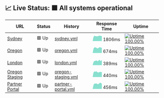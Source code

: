 ## 📈 Live Status: <!--live status--> **🟩 All systems operational**

<!--start: status pages-->
<!-- This summary is generated by Upptime (https://github.com/upptime/upptime) -->
<!-- Do not edit this manually, your changes will be overwritten -->

| URL                                                             | Status | History                                                                                            | Response Time                                                                       | Uptime                                                                                                                                                                                                                   |
| --------------------------------------------------------------- | ------ | -------------------------------------------------------------------------------------------------- | ----------------------------------------------------------------------------------- | ------------------------------------------------------------------------------------------------------------------------------------------------------------------------------------------------------------------------ |
| [Sydney](https://prod01.sydney.platformos.com/_status)          | 🟩 Up  | [sydney.yml](https://github.com/mdyd-dev/uptime/commits/master/history/sydney.yml)                 | <img alt="Response time graph" src="./graphs/sydney.png" height="20"> 1806ms        | [![Uptime 100.00%](https://img.shields.io/endpoint?url=https%3A%2F%2Fraw.githubusercontent.com%2Fmdyd-dev%2Fuptime%2Fmaster%2Fapi%2Fsydney%2Fuptime.json)](https://status.platformos.com/history/sydney)                 |
| [Oregon](https://prod01.oregon.platform-os.com/_status)         | 🟩 Up  | [oregon.yml](https://github.com/mdyd-dev/uptime/commits/master/history/oregon.yml)                 | <img alt="Response time graph" src="./graphs/oregon.png" height="20"> 674ms         | [![Uptime 100.00%](https://img.shields.io/endpoint?url=https%3A%2F%2Fraw.githubusercontent.com%2Fmdyd-dev%2Fuptime%2Fmaster%2Fapi%2Foregon%2Fuptime.json)](https://status.platformos.com/history/oregon)                 |
| [London](https://prod01.london.platform-os.com/_status)         | 🟩 Up  | [london.yml](https://github.com/mdyd-dev/uptime/commits/master/history/london.yml)                 | <img alt="Response time graph" src="./graphs/london.png" height="20"> 389ms         | [![Uptime 100.00%](https://img.shields.io/endpoint?url=https%3A%2F%2Fraw.githubusercontent.com%2Fmdyd-dev%2Fuptime%2Fmaster%2Fapi%2Flondon%2Fuptime.json)](https://status.platformos.com/history/london)                 |
| [Oregon Staging](https://staging.oregon.platformos.com/_status) | 🟩 Up  | [oregon-staging.yml](https://github.com/mdyd-dev/uptime/commits/master/history/oregon-staging.yml) | <img alt="Response time graph" src="./graphs/oregon-staging.png" height="20"> 440ms | [![Uptime 100.00%](https://img.shields.io/endpoint?url=https%3A%2F%2Fraw.githubusercontent.com%2Fmdyd-dev%2Fuptime%2Fmaster%2Fapi%2Foregon-staging%2Fuptime.json)](https://status.platformos.com/history/oregon-staging) |
| [Partner Portal](https://partners.platformos.com/)              | 🟩 Up  | [partner-portal.yml](https://github.com/mdyd-dev/uptime/commits/master/history/partner-portal.yml) | <img alt="Response time graph" src="./graphs/partner-portal.png" height="20"> 456ms | [![Uptime 100.00%](https://img.shields.io/endpoint?url=https%3A%2F%2Fraw.githubusercontent.com%2Fmdyd-dev%2Fuptime%2Fmaster%2Fapi%2Fpartner-portal%2Fuptime.json)](https://status.platformos.com/history/partner-portal) |

<!--end: status pages-->
